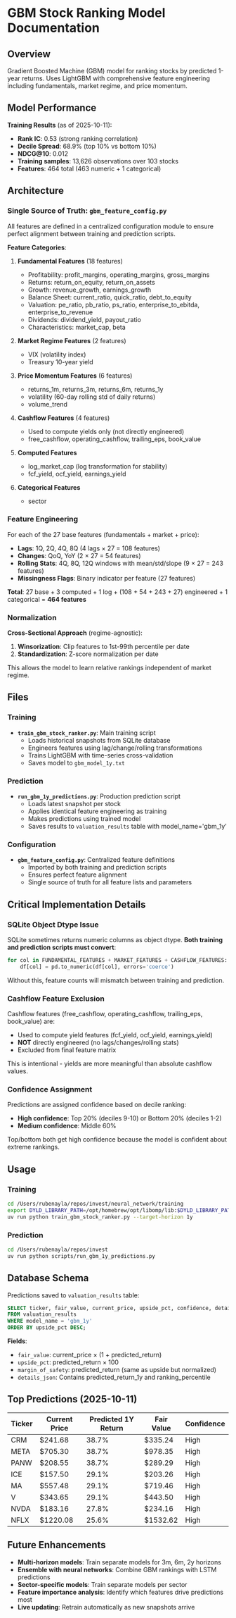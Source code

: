 # GBM Stock Ranking Model Documentation

## Overview

Gradient Boosted Machine (GBM) model for ranking stocks by predicted 1-year returns. Uses LightGBM with comprehensive feature engineering including fundamentals, market regime, and price momentum.

## Model Performance

**Training Results** (as of 2025-10-11):
- **Rank IC**: 0.53 (strong ranking correlation)
- **Decile Spread**: 68.9% (top 10% vs bottom 10%)
- **NDCG@10**: 0.012
- **Training samples**: 13,626 observations over 103 stocks
- **Features**: 464 total (463 numeric + 1 categorical)

## Architecture

### Single Source of Truth: `gbm_feature_config.py`

All features are defined in a centralized configuration module to ensure perfect alignment between training and prediction scripts.

**Feature Categories**:

1. **Fundamental Features** (18 features)
   - Profitability: profit_margins, operating_margins, gross_margins
   - Returns: return_on_equity, return_on_assets
   - Growth: revenue_growth, earnings_growth
   - Balance Sheet: current_ratio, quick_ratio, debt_to_equity
   - Valuation: pe_ratio, pb_ratio, ps_ratio, enterprise_to_ebitda, enterprise_to_revenue
   - Dividends: dividend_yield, payout_ratio
   - Characteristics: market_cap, beta

2. **Market Regime Features** (2 features)
   - VIX (volatility index)
   - Treasury 10-year yield

3. **Price Momentum Features** (6 features)
   - returns_1m, returns_3m, returns_6m, returns_1y
   - volatility (60-day rolling std of daily returns)
   - volume_trend

4. **Cashflow Features** (4 features)
   - Used to compute yields only (not directly engineered)
   - free_cashflow, operating_cashflow, trailing_eps, book_value

5. **Computed Features**
   - log_market_cap (log transformation for stability)
   - fcf_yield, ocf_yield, earnings_yield

6. **Categorical Features**
   - sector

### Feature Engineering

For each of the 27 base features (fundamentals + market + price):

- **Lags**: 1Q, 2Q, 4Q, 8Q (4 lags × 27 = 108 features)
- **Changes**: QoQ, YoY (2 × 27 = 54 features)
- **Rolling Stats**: 4Q, 8Q, 12Q windows with mean/std/slope (9 × 27 = 243 features)
- **Missingness Flags**: Binary indicator per feature (27 features)

**Total**: 27 base + 3 computed + 1 log + (108 + 54 + 243 + 27) engineered + 1 categorical = **464 features**

### Normalization

**Cross-Sectional Approach** (regime-agnostic):
1. **Winsorization**: Clip features to 1st-99th percentile per date
2. **Standardization**: Z-score normalization per date

This allows the model to learn relative rankings independent of market regime.

## Files

### Training
- **`train_gbm_stock_ranker.py`**: Main training script
  - Loads historical snapshots from SQLite database
  - Engineers features using lag/change/rolling transformations
  - Trains LightGBM with time-series cross-validation
  - Saves model to `gbm_model_1y.txt`

### Prediction
- **`run_gbm_1y_predictions.py`**: Production prediction script
  - Loads latest snapshot per stock
  - Applies identical feature engineering as training
  - Makes predictions using trained model
  - Saves results to `valuation_results` table with model_name='gbm_1y'

### Configuration
- **`gbm_feature_config.py`**: Centralized feature definitions
  - Imported by both training and prediction scripts
  - Ensures perfect feature alignment
  - Single source of truth for all feature lists and parameters

## Critical Implementation Details

### SQLite Object Dtype Issue

SQLite sometimes returns numeric columns as object dtype. **Both training and prediction scripts must convert**:

```python
for col in FUNDAMENTAL_FEATURES + MARKET_FEATURES + CASHFLOW_FEATURES:
    df[col] = pd.to_numeric(df[col], errors='coerce')
```

Without this, feature counts will mismatch between training and prediction.

### Cashflow Feature Exclusion

Cashflow features (free_cashflow, operating_cashflow, trailing_eps, book_value) are:
- Used to compute yield features (fcf_yield, ocf_yield, earnings_yield)
- **NOT** directly engineered (no lags/changes/rolling stats)
- Excluded from final feature matrix

This is intentional - yields are more meaningful than absolute cashflow values.

### Confidence Assignment

Predictions are assigned confidence based on decile ranking:
- **High confidence**: Top 20% (deciles 9-10) or Bottom 20% (deciles 1-2)
- **Medium confidence**: Middle 60%

Top/bottom both get high confidence because the model is confident about extreme rankings.

## Usage

### Training
```bash
cd /Users/rubenayla/repos/invest/neural_network/training
export DYLD_LIBRARY_PATH=/opt/homebrew/opt/libomp/lib:$DYLD_LIBRARY_PATH
uv run python train_gbm_stock_ranker.py --target-horizon 1y
```

### Prediction
```bash
cd /Users/rubenayla/repos/invest
uv run python scripts/run_gbm_1y_predictions.py
```

## Database Schema

Predictions saved to `valuation_results` table:

```sql
SELECT ticker, fair_value, current_price, upside_pct, confidence, details_json
FROM valuation_results
WHERE model_name = 'gbm_1y'
ORDER BY upside_pct DESC;
```

**Fields**:
- `fair_value`: current_price × (1 + predicted_return)
- `upside_pct`: predicted_return × 100
- `margin_of_safety`: predicted_return (same as upside but normalized)
- `details_json`: Contains predicted_return_1y and ranking_percentile

## Top Predictions (2025-10-11)

| Ticker | Current Price | Predicted 1Y Return | Fair Value | Confidence |
|--------|---------------|---------------------|------------|------------|
| CRM    | $241.68       | 38.7%               | $335.24    | High       |
| META   | $705.30       | 38.7%               | $978.35    | High       |
| PANW   | $208.55       | 38.7%               | $289.29    | High       |
| ICE    | $157.50       | 29.1%               | $203.26    | High       |
| MA     | $557.48       | 29.1%               | $719.46    | High       |
| V      | $343.65       | 29.1%               | $443.50    | High       |
| NVDA   | $183.16       | 27.8%               | $234.16    | High       |
| NFLX   | $1220.08      | 25.6%               | $1532.62   | High       |

## Future Enhancements

- **Multi-horizon models**: Train separate models for 3m, 6m, 2y horizons
- **Ensemble with neural networks**: Combine GBM rankings with LSTM predictions
- **Sector-specific models**: Train separate models per sector
- **Feature importance analysis**: Identify which features drive predictions most
- **Live updating**: Retrain automatically as new snapshots arrive
